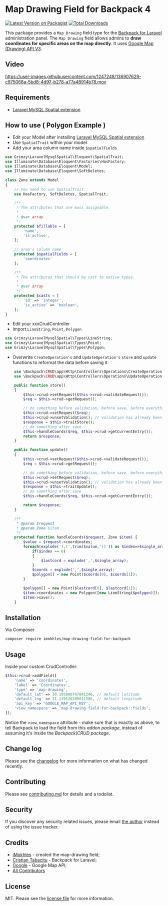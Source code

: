 # Map Drawing Field for Backpack 4

[![Latest Version on Packagist][ico-version]][link-packagist]
[![Total Downloads][ico-downloads]][link-downloads]

This package provides a ```Map Drawing``` field type for the [Backpack for Laravel](https://backpackforlaravel.com/) administration panel. The ```Map Drawing``` field allows admins to **draw coordinates for specific areas on the map directly**. It uses [Google Map (Drawing) API V3](https://developers.google.com/maps/documentation/javascript/drawinglayer).


## Video

https://user-images.githubusercontent.com/1247248/136907629-c975068a-5bd8-4d97-b278-a77a48914b78.mov


## Requirements

- [Laravel MySQL Spatial extension][link-required-package]

## How to use ( Polygon Example )

- Edit your Model after installing [Laravel MySQL Spatial extension][link-required-package]
- Use `SpatialTrait` within your model 
- Add your area column name inside `$spatialFields`

```php
use Grimzy\LaravelMysqlSpatial\Eloquent\SpatialTrait;
use Illuminate\Database\Eloquent\Factories\HasFactory;
use Illuminate\Database\Eloquent\Model;
use Illuminate\Database\Eloquent\SoftDeletes;

class Zone extends Model
{
    // You need to use SpatialTrait
    use HasFactory, SoftDeletes, SpatialTrait;

    /**
     * The attributes that are mass assignable.
     *
     * @var array
     */
    protected $fillable = [
        'name',
        'is_active',
    ];
    
    // area's column name
    protected $spatialFields = [
        'coordinates'
    ];

    /**
     * The attributes that should be cast to native types.
     *
     * @var array
     */
    protected $casts = [
        'id' => 'integer',
        'is_active' => 'boolean',
    ];
}
```
- Edit your xxxCrudController
- Import `LineString`, `Point`, `Polygon`
```php
use Grimzy\LaravelMysqlSpatial\Types\LineString;
use Grimzy\LaravelMysqlSpatial\Types\Point;
use Grimzy\LaravelMysqlSpatial\Types\Polygon;
```
- Overwrite `CreateOperation's` and `UpdateOperation's` `store` and `update` functions to reformat the data before saving it
```php
    use \Backpack\CRUD\app\Http\Controllers\Operations\CreateOperation { store as traitStore; }
    use \Backpack\CRUD\app\Http\Controllers\Operations\UpdateOperation { update as traitUpdate; }

    public function store()
    {
        $this->crud->setRequest($this->crud->validateRequest());
        $req = $this->crud->getRequest();

        // do something before validation, before save, before everything
        $this->crud->setRequest($req);
        $this->crud->unsetValidation(); // validation has already been run
        $response = $this->traitStore();
        // do something after save
        $this->handleCoords($req, $this->crud->getCurrentEntry());
        return $response;
    }

    public function update()
    {
        $this->crud->setRequest($this->crud->validateRequest());
        $req = $this->crud->getRequest();

        // do something before validation, before save, before everything
        $this->crud->setRequest($req);
        $this->crud->unsetValidation(); // validation has already been run
        $response = $this->traitUpdate();
        // do something after save
        $this->handleCoords($req, $this->crud->getCurrentEntry());

        return $response;
    }

    /**
     * @param $request
     * @param Zone $item
     */
    protected function handleCoords($request, Zone $item) {
        $value = $request->coordinates;
        foreach(explode('),(',trim($value,'()')) as $index=>$single_array){
            if($index == 0)
            {
                $lastcord = explode(',',$single_array);
            }
            $coords = explode(',',$single_array);
            $polygon[] = new Point($coords[0], $coords[1]);
        }

        $polygon[] = new Point($lastcord[0], $lastcord[1]);
        $item->coordinates = new Polygon([new LineString($polygon)]);
        $item->save();
    }
```

## Installation

Via Composer

``` bash
composer require imokhles/map-drawing-field-for-backpack
```

## Usage

Inside your custom CrudController:

```php
$this->crud->addField([
    'name' => 'coordinates',
    'label' => 'Coordinates',
    'type' => 'map-drawing',
    'default_lat' => 30.193000747841246, // default latitude
    'default_lng' => 31.139526309011586, // default longitude
    'api_key' => 'GOOGLE_MAP_API_KEY',
    'view_namespace' => 'map-drawing-field-for-backpack::fields',
]);
```

Notice the ```view_namespace``` attribute - make sure that is exactly as above, to tell Backpack to load the field from this _addon package_, instead of assuming it's inside the _Backpack\CRUD package_.

## Change log

Please see the [changelog](changelog.md) for more information on what has changed recently.

## Contributing

Please see [contributing.md](contributing.md) for details and a todolist.

## Security

If you discover any security related issues, please email [the author](composer.json) instead of using the issue tracker.

## Credits

- [iMokhles](https://github.com/imokhles) - created the map-drawing field;
- [Cristian Tabacitu](https://github.com/tabacitu) - Backpack for Laravel;
- [Google](https://developers.google.com/maps/documentation/javascript/drawinglayer) - Google Map API;
- [All Contributors][link-contributors]

## License

MIT. Please see the [license file](license.md) for more information.

[ico-version]: https://img.shields.io/packagist/v/imokhles/map-drawing-field-for-backpack.svg?style=flat-square
[ico-downloads]: https://img.shields.io/packagist/dt/imokhles/map-drawing-field-for-backpack.svg?style=flat-square

[link-packagist]: https://packagist.org/packages/imokhles/map-drawing-field-for-backpack
[link-downloads]: https://packagist.org/packages/imokhles/map-drawing-field-for-backpack
[link-author]: https://imokhles.com
[link-contributors]: ../../contributors
[link-required-package]: https://github.com/grimzy/laravel-mysql-spatial
